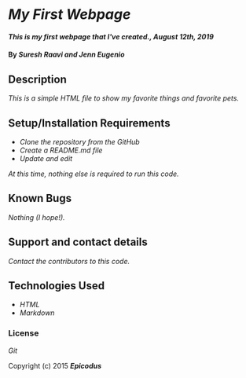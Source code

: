 # _My First Webpage_

#### _This is my first webpage that I've created., August 12th, 2019_

#### By _**Suresh Raavi and Jenn Eugenio**_

## Description

_This is a simple HTML file to show my favorite things and favorite pets._

## Setup/Installation Requirements

* _Clone the repository from the GitHub_
* _Create a README.md file_
* _Update and edit_

_At this time, nothing else is required to run this code._

## Known Bugs

_Nothing (I hope!)._

## Support and contact details

_Contact the contributors to this code._

## Technologies Used

* _HTML_
* _Markdown_

### License

*Git*

Copyright (c) 2015 **_Epicodus_**
